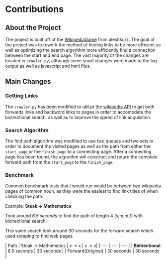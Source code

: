# Contributions


## About the Project

The project is built off of the [WikipediaGame](https://github.com/alexhkurz/WikipediaGame) from alexhkurz. The goal of the project was to rework the method of finding links to be more efficient as well as optimizing the search algorithm more efficiently find a connection between the start and end page. The vast majority of the changes are located in `crawler.py`, although some small changes were made to the log output as well as javascript and html files.

## Main Changes

### Getting Links

The `crawler.py` has been modified to utilize the [wikipedia API](https://en.wikipedia.org/w/api.php) to get both forwards links and backword links to pages in order to accomodate the bidirectional search, as well as to improve the speed of link acquisition. 

### Search Algorithm

The find path algorithm was modified to use two queues and two sets in order to document the visited pages as well as the path from either the `start_page` or the `finish_page` to a connecting page. After a connecting page has been found, the algorithm will construct and return the complete forward path from the `start_page` to the `finish_page`.

### Benchmark

Common benchmark tests that I would run would be between two wikipedia pages of common noun, as they were the easiest to find link titles of when checking the path.

Example: **Steak -> Mathematics**

Took around *6.5 seconds* to find the path of length 4 (s,m,m,f) with bidirectional search.

This same search took around 30 seconds for the forward search which used scraping to find web pages.

| Path | Steak -> Mathematics | x -> x | x -> x|
| --- | --- | --- |
| **Bidirectional** | 6.5 seconds | 30 seconds |
| Forward(Original) | 30 seconds | 30 seconds |

